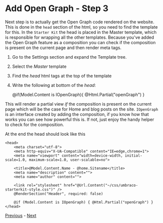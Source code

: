 # Add Open Graph - Step 3
Next step is to actually get the Open Graph code rendered on the website. This is done in the `head` section of the html, so you need to find the template for this. In the `Starter Kit` the head is placed in the Master template, which is responsible for wrapping all the other templates. Because you've added the Open Graph feature as a composition you can check if the composition is present on the current page and then render meta tags.

1. Go to the Settings section and expand the Template tree.
2. Select the *Master* template
3. Find the *head* html tags at the top of the template
4. Write the following at bottom of the *head*:

    @if(Model.Content is IOpenGraph){ 
        @Html.Partial("openGraph")
    }

This will render a partial view *if* the composition is present on the current page which will be the case for Home and blog posts on the site. `IOpenGraph` is an interface created by adding the composition, if you know how that works you can see how powerful this is. If not, just enjoy the handy helper to check for the composition.

At the end the head should look like this

    <head>
        <meta charset="utf-8">
        <meta http-equiv="X-UA-Compatible" content="IE=edge,chrome=1">
        <meta name="viewport" content="width=device-width, initial-scale=1.0, maximum-scale=1.0, user-scalable=no">

        <title>@Model.Content.Name - @home.Sitename</title>
        <meta name="description" content="">
        <meta name="author" content="">
        
        <link rel="stylesheet" href="@Url.Content("~/css/umbraco-starterkit-style.css")" />
        @RenderSection("Header", required: false)

        @if (Model.Content is IOpenGraph) { @Html.Partial("openGraph") }    
    </head>

[Previous](step-2.md) - [Next](step-4.md)